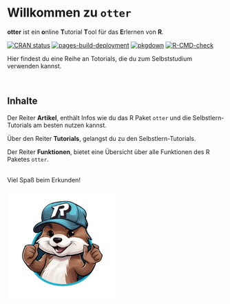 
# Willkommen zu `otter`

**otter** ist ein **o**nline **T**utorial **T**ool für das **E**rlernen
von **R**.

<!-- ![](man/figures/otteR_pink.png){width="30%"} -->
<!-- badges: start -->

[![CRAN
status](https://www.r-pkg.org/badges/version/studyr)](https://cran.r-project.org/package=studyr)
[![pages-build-deployment](https://github.com/MeikeSteinhilber/otter/actions/workflows/pages/pages-build-deployment/badge.svg)](https://github.com/MeikeSteinhilber/otter/actions/workflows/pages/pages-build-deployment)
[![pkgdown](https://github.com/MeikeSteinhilber/otter/actions/workflows/pkgdown.yaml/badge.svg)](https://github.com/MeikeSteinhilber/otter/actions/workflows/pkgdown.yaml)
[![R-CMD-check](https://github.com/MeikeSteinhilber/otter/actions/workflows/R-CMD-check-windows-macOs.yaml/badge.svg)](https://github.com/MeikeSteinhilber/otter/actions/workflows/R-CMD-check-windows-macOs.yaml)

<!-- badges: end -->

Hier findest du eine Reihe an Totorials, die du zum Selbststudium
verwenden kannst.

<br>

## Inhalte

Der Reiter **Artikel**, enthält Infos wie du das R Paket `otter` und die
Selbstlern-Tutorials am besten nutzen kannst.

Über den Reiter **Tutorials**, gelangst du zu den Selbstlern-Tutorials.

Der Reiter **Funktionen**, bietet eine Übersicht über alle Funktionen
des R Paketes `otter`.

<br> Viel Spaß beim Erkunden!

<img src="man/figures/otter.png" style="width:50.0%" />
